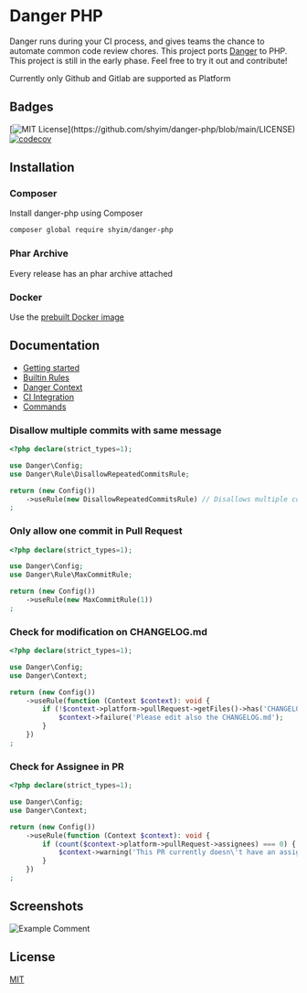 # Danger PHP

Danger runs during your CI process, and gives teams the chance to automate common code review chores.
This project ports [Danger](https://danger.systems/ruby/) to PHP.
This project is still in the early phase. Feel free to try it out and contribute!

Currently only Github and Gitlab are supported as Platform


## Badges

[![MIT License](https://img.shields.io/apm/l/atomic-design-ui.svg?)](https://github.com/shyim/danger-php/blob/main/LICENSE)
[![codecov](https://codecov.io/gh/shyim/danger-php/branch/main/graph/badge.svg)](https://codecov.io/gh/shyim/danger-php)


## Installation

### Composer

Install danger-php using Composer

```bash 
composer global require shyim/danger-php
```

### Phar Archive

Every release has an phar archive attached

### Docker

Use the [prebuilt Docker image](https://github.com/users/shyim/packages/container/package/danger-php)

## Documentation

- [Getting started](./docs/getting_started.md)
- [Builtin Rules](./docs/builtin-rules.md)
- [Danger Context](./docs/context.md)
- [CI Integration](./docs/ci.md)
- [Commands](./docs/commands.md)

### Disallow multiple commits with same message

```php
<?php declare(strict_types=1);

use Danger\Config;
use Danger\Rule\DisallowRepeatedCommitsRule;

return (new Config())
    ->useRule(new DisallowRepeatedCommitsRule) // Disallows multiple commits with the same message
;
```

### Only allow one commit in Pull Request

```php
<?php declare(strict_types=1);

use Danger\Config;
use Danger\Rule\MaxCommitRule;

return (new Config())
    ->useRule(new MaxCommitRule(1))
;


```

### Check for modification on CHANGELOG.md

```php
<?php declare(strict_types=1);

use Danger\Config;
use Danger\Context;

return (new Config())
    ->useRule(function (Context $context): void {
        if (!$context->platform->pullRequest->getFiles()->has('CHANGELOG.md')) {
            $context->failure('Please edit also the CHANGELOG.md');
        }
    })
;

```

### Check for Assignee in PR

```php
<?php declare(strict_types=1);

use Danger\Config;
use Danger\Context;

return (new Config())
    ->useRule(function (Context $context): void {
        if (count($context->platform->pullRequest->assignees) === 0) {
            $context->warning('This PR currently doesn\'t have an assignee');
        }
    })
;

```

## Screenshots

![Example Comment](https://i.imgur.com/e2OEChE.png)


## License

[MIT](https://choosealicense.com/licenses/mit/)

  
